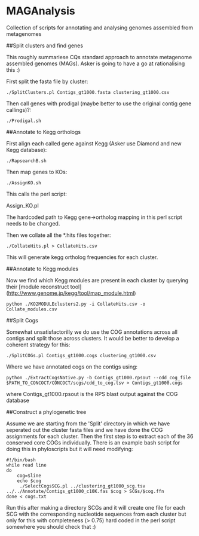 # MAGAnalysis
Collection of scripts for annotating and analysing genomes assembled from metagenomes

##Split clusters and find genes

This roughly summariese CQs standard approach to annotate metagenome assembled genomes (MAGs). Asker is going to have a go at rationalising this :)

First split the fasta file by cluster:

    ./SplitClusters.pl Contigs_gt1000.fasta clustering_gt1000.csv 

Then call genes with prodigal (maybe better to use the original contig gene callings)?:

    ./Prodigal.sh

##Annotate to Kegg orthologs

First align each called gene against Kegg (Asker use Diamond and new Kegg database):

    ./RapsearchB.sh

Then map genes to KOs:
    
    ./AssignKO.sh

This calls the perl script:

Assign_KO.pl

The hardcoded path to Kegg gene->ortholog mapping in this perl script needs to be changed.

Then we collate all the *.hits files together:

    ./CollateHits.pl > CollateHits.csv

This will generate kegg ortholog frequencies for each cluster.

##Annotate to Kegg modules

Now we find which Kegg modules are present in each cluster by querying their [module reconstruct tool] (http://www.genome.jp/kegg/tool/map_module.html)

    python ./KO2MODULEclusters2.py -i CollateHits.csv -o Collate_modules.csv 

##Split Cogs

Somewhat unsatisfactorilly we do use the COG annotations across all contigs and split those across clusters. It would be better to develop a coherent strategy for this:

    ./SplitCOGs.pl Contigs_gt1000.cogs clustering_gt1000.csv

Where we have annotated cogs on the contigs using:

    python ./ExtractCogsNative.py -b Contigs_gt1000.rpsout --cdd_cog_file $PATH_TO_CONCOCT/CONCOCT/scgs/cdd_to_cog.tsv > Contigs_gt1000.cogs

where Contigs_gt1000.rpsout is the RPS blast output against the COG database  

##Construct a phylogenetic tree

Assume we are starting from the 'Split' directory in which we have seperated out the cluster fasta files and we have done the COG assignments for each cluster. Then the first step is to extract each of the 36 conserved core COGs individually. There is an example bash script for doing this in phyloscripts but it will need modifying:

```
#!/bin/bash
while read line
do
    cog=$line
    echo $cog
     ./SelectCogsSCG.pl ../clustering_gt1000_scg.tsv ../../Annotate/Contigs_gt1000_c10K.fas $cog > SCGs/$cog.ffn
done < cogs.txt
``` 

Run this after making a directory SCGs and it will create one file for each SCG with the corresponding nucleotide sequences from each cluster but only for this with completeness (> 0.75) hard coded in the perl script somewhere you should check that :)



